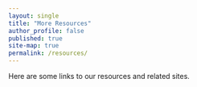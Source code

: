 ```yaml
---
layout: single
title: "More Resources"
author_profile: false
published: true
site-map: true
permalink: /resources/
---
```


Here are some links to our resources and related sites.
